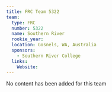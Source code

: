 ```yaml
---
title: FRC Team 5322
team:
  type: FRC
  number: 5322
  name: Southern River
  rookie_year: 
  location: Gosnels, WA, Australia
  sponsors:
    - Southern River College
  links:
    Website: 
---
```

No content has been added for this team
